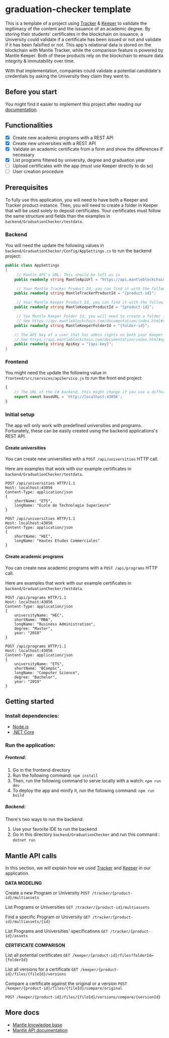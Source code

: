 # graduation-checker template
This is a template of a project using [Tracker](https://www.mantleblockchain.com/tracker) & [Keeper](https://www.mantleblockchain.com/keeper)
to validate the legitimacy of the content and the issuance of an academic degree.
By storing their students' certificates in the blockchain on issuance,
a University could validate if a certificate has been issued or not and validate if it has been falsified or not.
This app's relational data is stored on the blockchain with Mantle Tracker,
while the comparison feature is powered by Mantle Keeper.
Both of these products rely on the blockchain to ensure data integrity & immutability over time.

With that implementation, companies could validate a potential candidate's credentials 
by asking the University they claim they went to.

## Before you start
You might find it easier to implement this project after reading our [documentation](https://developer.mantleblockchain.com/docs).

## Functionalities
- [x] Create new academic programs with a REST API
- [x] Create new universities with a REST API
- [x] Validate an academic certificate from a form and show the differences if necessary
- [x] List programs filtered by university, degree and graduation year
- [ ] Upload certificates with the app (must use Keeper directly to do so)
- [ ] User creation procedure

## Prerequisites

To fully use this application, you will need to have both a Keeper and Tracker product instance.
Then, you will need to create a folder in Keeper that will be used solely to deposit certificates.
Your certificates must follow the same structure and fields than the examples in `backend/GraduationChecker/testdata`.

### Backend
You will need the update the following values in `backend/GraduationChecker/Config/AppSettings.cs` to run the backend project:

``` c#
public class AppSettings
{
     // Mantle API's URL: This should be left as is
    public readonly string MantleApiUrl = "https://api.mantleblockchain.com";

     // Your Mantle Tracker Product Id, you can find it with the following HTTP call: GET http://api.mantleblockchain.com/products
    public readonly string MantleTrackerProductId = "{product-id}";

     // Your Mantle Keeper Product Id, you can find it with the following HTTP call: GET http://api.mantleblockchain.com/products
    public readonly string MantleKeeperProductId = "{product-id}";

     // You Mantle Keeper Folder Id, you will need to create a folder in which the certificates will be stored
     // See https://api.mantleblockchain.com/documentation/index.html#operation/CreateFolder for more details
    public readonly string MantleKeeperFolderId = "{folder-id}";

    // The API key of a user that has admin rights on both your Keeper and Tracker instances
    // See https://api.mantleblockchain.com/documentation/index.html#operation/CreateApiKey for more details
    public readonly string ApiKey = "{api-key}";
}
```

### Frontend
You might need the update the following value in `frontend/src/services/apiService.js` to run the front end project:

``` javascript
{
    // The URL of the C# backend, this might change if you use a different port, or if you don't host the backend on your local machine
    export const baseURL = 'http://localhost:43056';
}
```

### Initial setup
The app will only work with predefined universities and programs.
Fortunately, these can be easily created using the backend applications's REST API.

#### Create universities

You can create new universities with a `POST /api/universities` HTTP call.

Here are examples that work with our example certificates in `backend/GraduationChecker/testdata`.

```
POST /api/universities HTTP/1.1
Host: localhost:43056
Content-Type: application/json
{
	shortName: "ETS",
	longName: "Ecole de Technologie Superieure"
}

POST /api/universities HTTP/1.1
Host: localhost:43056
Content-Type: application/json
{
	shortName: "HEC",
	longName: "Hautes Etudes Commerciales"
}
```

#### Create academic programs

You can create new academic programs with a `POST /api/programs` HTTP call.

Here are examples that work with our example certificates in `backend/GraduationChecker/testdata`.

```
POST /api/programs HTTP/1.1
Host: localhost:43056
Content-Type: application/json
{
	universityName: "HEC",
	shortName: "MBA",
	longName: "Business Administration",
	degree: "Master",
	year: "2018"
}

POST /api/programs HTTP/1.1
Host: localhost:43056
Content-Type: application/json
{
	universityName: "ETS",
	shortName: "BCompSc",
	longName: "Computer Science",
	degree: "Bachelor",
	year: "2019"
}
```

## Getting started
### Install dependencies:
- [Node.js](https://nodejs.org/en/)
- [.NET Core](https://dotnet.microsoft.com/download)

### Run the application:
##### Frontend:
1. Go in the frontend directory
2. Run the following command: `npm install`
3. Then, run the following command to serve locally with a watch: `npm run dev`
4. To deploy the app and minify it, run the following command: `npm run build`

##### Backend:
There's two ways to run the backend:
1. Use your favorite IDE to run the backend
2. Go in this directory `backend/GraduationChecker` and run this command : `dotnet run`

## Mantle API calls
In this section, we will explain how we used [Tracker](https://www.mantleblockchain.com/tracker) and [Keeper](https://www.mantleblockchain.com/keeper) in our application.

**DATA MODELING**

Create a new Program or University
`POST /tracker/{product-id}/multiassets`

List Programs or Universities
`GET /tracker/{product-id}/multiassets`

Find a specific Program or University
`GET /tracker/{product-id}/multiassets/{id}`

List Programs and Universities' specifications
`GET /tracker/{product-id}/assets`

**CERTIFICATE COMPARISON**

List all potential certificates
`GET /keeper/{product-id}/files?folderId={folderId}`

List all versions for a certificate
`GET /keeper/{product-id}/files/{fileId}/versions`

Compare a certificate against the original or a version
`POST /keeper/{product-id}/files/{fileId}/compare/original` 

`POST /keeper/{product-id}/files/{fileId}/versions/compare/{versionId}`

## More docs
- [Mantle knowledge base](https://developer.mantleblockchain.com/docs)
- [Mantle API documentation](https://api.mantleblockchain.com/documentation)
